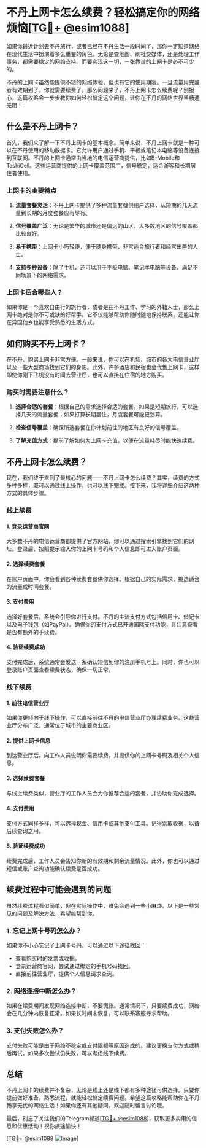 # 不丹上网卡怎么续费？轻松搞定你的网络烦恼[[TG💪+ @esim1088](https://t.me/s/esim1088)]

如果你最近计划去不丹旅行，或者已经在不丹生活一段时间了，那你一定知道网络在现代生活中扮演着多么重要的角色。无论是查地图、刷社交媒体，还是处理工作事务，都需要稳定的网络支持。而要实现这一切，一张靠谱的上网卡是必不可少的。

不丹的上网卡虽然能提供不错的网络体验，但也有它的使用期限。一旦流量用完或者有效期到了，你就需要续费了。那么问题来了，不丹上网卡怎么续费呢？别担心，这篇攻略会一步步教你如何轻松搞定这个问题，让你在不丹的网络世界里畅通无阻！

## 什么是不丹上网卡？

首先，我们来了解一下不丹上网卡的基本概念。简单来说，不丹上网卡就是一种可以在不丹使用的移动数据卡。它允许用户通过手机、平板或笔记本电脑等设备连接到互联网。不丹的上网卡通常由当地的电信运营商提供，比如B-Mobile和TashiCell。这些运营商提供的上网卡覆盖范围广，信号稳定，适合游客和长期居住者使用。

### 上网卡的主要特点

1. **流量套餐灵活**：不丹上网卡提供了多种流量套餐供用户选择，从短期的几天流量到长期的月度套餐应有尽有。
   
2. **信号覆盖广泛**：无论是繁华的城市还是偏远的山区，大多数地区的信号覆盖都比较良好。

3. **易于携带**：上网卡小巧轻便，便于随身携带，非常适合旅行者和经常出差的人士。

4. **支持多种设备**：除了手机，还可以用于平板电脑、笔记本电脑等设备，满足不同场景下的网络需求。

### 上网卡适合哪些人？

如果你是一个喜欢自由行的旅行者，或者是在不丹工作、学习的外籍人士，那么上网卡绝对是你不可或缺的好帮手。它不仅能够帮助你随时随地保持联系，还能让你在异国他乡也能享受熟悉的生活方式。

## 如何购买不丹上网卡？

在不丹，购买上网卡非常方便。一般来说，你可以在机场、城市的各大电信营业厅以及一些大型商场找到它们的身影。此外，许多酒店和民宿也会代售上网卡，这样即使你刚下飞机没有时间去营业厅，也可以直接在住宿的地方购买。

### 购买时需要注意什么？

1. **选择合适的套餐**：根据自己的需求选择合适的套餐。如果是短期旅行，可以选择几天的流量套餐；如果打算长期居住，月度套餐可能更划算。

2. **检查信号覆盖**：确保所选套餐在你计划前往的地区有良好的信号覆盖。

3. **了解充值方式**：提前了解如何为上网卡充值，以便在流量耗尽时能快速续费。

## 不丹上网卡怎么续费？

现在，我们终于来到了最核心的问题——不丹上网卡怎么续费？其实，续费的方式多种多样，既可以通过线上操作，也可以线下完成。接下来，我将详细介绍这两种方式的具体步骤。

### 线上续费

#### 1. 登录运营商官网
大多数不丹的电信运营商都提供了官方网站，你可以通过搜索引擎找到它们的网址。登录后，按照提示输入你的上网卡号码和个人信息即可进入账户页面。

#### 2. 选择续费套餐
在账户页面中，你会看到各种续费套餐供你选择。根据自己的实际需求，挑选适合的流量或时间套餐。

#### 3. 支付费用
选择好套餐后，系统会引导你进行支付。不丹的主流支付方式包括信用卡、借记卡以及电子钱包（如PayPal）。确保你的支付方式已开通国际支付功能，并注意查看是否有额外的手续费。

#### 4. 验证续费成功
支付完成后，系统通常会发送一条确认短信到你的注册手机号上。同时，你也可以登录账户页面查看续费状态，确保一切正常。

### 线下续费

#### 1. 前往电信营业厅
如果你更倾向于线下操作，可以直接前往不丹的电信营业厅办理续费业务。这些营业厅分布广泛，通常位于城市的主要商业区。

#### 2. 提供上网卡信息
到达营业厅后，向工作人员说明你需要续费，并提供你的上网卡号码及相关个人信息。

#### 3. 选择续费套餐
与线上续费类似，营业厅的工作人员会为你推荐合适的套餐，并协助你完成选择。

#### 4. 支付费用
支付方式同样多样，可以选择现金、信用卡或其他支付工具。记得索取收据，以备后续查询之用。

#### 5. 验证续费成功
续费完成后，工作人员会告知你新的有效期和剩余流量情况。此外，你也可以通过短信或账户查询功能确认续费是否成功。

## 续费过程中可能会遇到的问题

虽然续费过程看似简单，但在实际操作中，难免会遇到一些小麻烦。以下是一些常见的问题及解决方法，希望能帮到你。

### 1. 忘记上网卡号码怎么办？
如果你不小心忘记了上网卡号码，可以通过以下途径找回：
- 查看购买时的发票或收据。
- 登录运营商官网，尝试通过绑定的手机号码找回。
- 直接前往营业厅，提供个人信息请求查询。

### 2. 网络连接中断怎么办？
如果在续费期间发现网络连接中断，不要慌张。通常情况下，只要续费成功，网络会在几分钟内恢复正常。如果长时间未恢复，可以联系客服寻求帮助。

### 3. 支付失败怎么办？
支付失败可能是由于网络不稳定或支付限额等原因造成的。建议更换支付方式或稍后再试。如果多次尝试仍失败，可以考虑线下续费。

## 总结

不丹上网卡的续费并不复杂，无论是线上还是线下都有多种途径可供选择。只要你提前做好准备，熟悉流程，就能轻松搞定续费问题。希望这篇攻略能帮助你在不丹畅享无忧的网络生活！如果你还有其他疑问，欢迎随时留言讨论哦。

最后，别忘了关注我们的Telegram频道[[TG💪+ @esim1088](https://t.me/s/esim1088)]，获取更多实用的信息和优惠活动！祝你旅途愉快！

[[TG💪+ @esim1088](https://t.me/s/esim1088) ![Image](https://i.postimg.cc/4NQfJmqS/Snipaste-2025-05-13-00-14-12.png)]